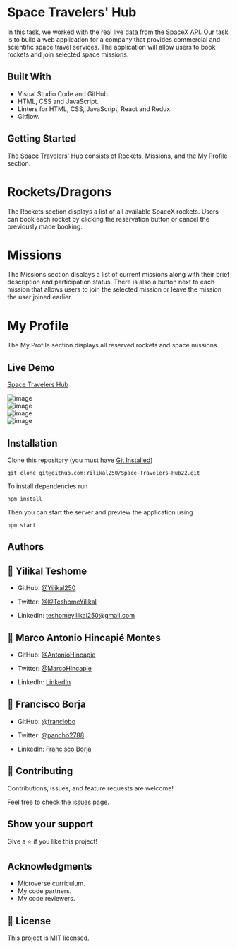# Space Travelers' Hub
In this task, we worked with the real live data from the SpaceX API. Our task is to build a web application for a company that provides commercial and scientific space travel services. The application will allow users to book rockets and join selected space missions.

## Built With

- Visual Studio Code and GitHub.
- HTML, CSS and JavaScript.
- Linters for HTML, CSS, JavaScript, React and Redux.
- Gitflow.

## Getting Started

The Space Travelers' Hub consists of Rockets, Missions, and the My Profile section.

# Rockets/Dragons

The Rockets section displays a list of all available SpaceX rockets. Users can book each rocket by clicking the reservation button or cancel the previously made booking.

# Missions

The Missions section displays a list of current missions along with their brief description and participation status. There is also a button next to each mission that allows users to join the selected mission or leave the mission the user joined earlier.

# My Profile

The My Profile section displays all reserved rockets and space missions.

## Live Demo

[Space Travelers Hub](https://react-redux-space-travelers-hub.netlify.app/)<br>

![image](https://user-images.githubusercontent.com/58642949/177840971-87dec59e-b55f-4bee-96ce-4abdbf1baeed.png)
<br>
![image](https://user-images.githubusercontent.com/58642949/177841080-982a3ef8-4108-4961-9de0-66f70db0ff27.png)
<br>
![image](https://user-images.githubusercontent.com/58642949/177841227-3de9e376-8cd9-4b4a-a1c4-035baec3737d.png)
<br>
![image](https://user-images.githubusercontent.com/58642949/177841303-0482af56-93be-4283-9737-86066583c38c.png)
<br>

## Installation

Clone this repository (you must have [Git Installed](git@github.com:Yilikal250/Space-Travelers-Hub22.git))

`git clone git@github.com:Yilikal250/Space-Travelers-Hub22.git`

To install dependencies run

`npm install`

Then you can start the server and preview the application using

`npm start`

## Authors

## 👤 **Yilikal Teshome**

- GitHub: [@Yilikal250](https://github.com/githubhandle)

- Twitter: [@@TeshomeYilikal](https://twitter.com/twitterhandle)

- LinkedIn: [teshomeyilikal250@gmail.com](https://linkedin.com/in/linkedinhandle)

## 👤 **Marco Antonio Hincapié Montes**

- GitHub: [@AntonioHincapie](https://github.com/AntonioHincapie)

- Twitter: [@MarcoHincapie](https://twitter.com/MarcoHincapie)

- LinkedIn: [LinkedIn](https://www.linkedin.com/in/marco-hincapi%C3%A9-7a76751a3/)

## 👤 Francisco Borja

- GitHub: [@franclobo](https://github.com/franclobo)

- Twitter: [@pancho2788](https://twitter.com/Pancho2788)

- LinkedIn: [Francisco Borja](https://www.linkedin.com/in/francisco-borja-lobato/)

## 🤝 Contributing

Contributions, issues, and feature requests are welcome!

Feel free to check the [issues page](../../issues/).

## Show your support

Give a ⭐️ if you like this project!

## Acknowledgments

- Microverse curriculum.
- My code partners.
- My code reviewers.

## 📝 License

This project is [MIT](./LICENSE) licensed.
